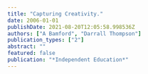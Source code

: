 ```yaml
---
title: "Capturing Creativity."
date: 2006-01-01
publishDate: 2021-08-20T12:05:58.998536Z
authors: ["A Bamford", "Darrall Thompson"]
publication_types: ["2"]
abstract: ""
featured: false
publication: "*Independent Education*"
---
```


